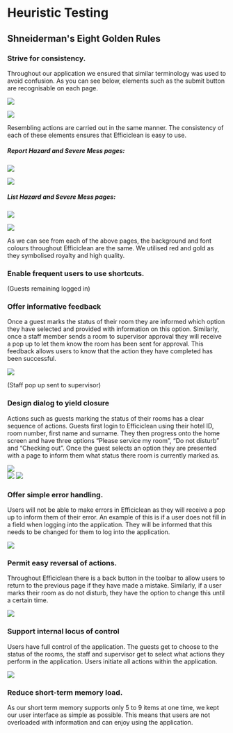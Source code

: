 # Heuristic Testing

## Shneiderman's Eight Golden Rules

### Strive for consistency.

Throughout our application we ensured that similar terminology was used to avoid confusion. As you can see below, elements such as the submit button are recognisable on each page. 

![](testing/media/SubmitExample1.png)

![](testing/media/SubmitExample2.png)

Resembling actions are carried out in the same manner. The consistency of each of these elements ensures that Efficiclean is easy to use.

##### Report Hazard and Severe Mess pages:

![](testing/media/ReportHazard.png)

![](testing/media/ReportSevereMess.png)

##### List Hazard and Severe Mess pages:

![](testing/media/ListHazards.png)

![](testing/media/ListSevereMess.png)

As we can see from each of the above pages, the background and font colours throughout Efficiclean are the same. We utilised red and gold as they symbolised royalty and high quality. 

### Enable frequent users to use shortcuts.

(Guests remaining logged in)

### Offer informative feedback

Once a guest marks the status of their room they are informed which option they have selected and provided with information on this option. Similarly, once a staff member sends a room to supervisor approval they will receive a pop up to let them know the room has been sent for approval. This feedback allows users to know that the action they have completed has been successful. 
	
![](testing/media/pleaseservice.png)	

(Staff pop up sent to supervisor)

### Design dialog to yield closure

Actions such as guests marking the status of their rooms has a clear sequence of actions. Guests first login to Efficiclean using their hotel ID, room number, first name and surname. They then progress onto the home screen and have three options “Please service my room”, “Do not disturb” and “Checking out”. Once the guest selects an option they are presented with a page to inform them what status there room is currently marked as.
	
![](testing/media/login.png)		
![](testing/media/home.png)	
![](testing/media/pleaseservice.png)

### Offer simple error handling.

Users will not be able to make errors in Efficiclean as they will receive a pop up to inform them of their error. An example of this is if a user does not fill in a field when logging into the application. They will be informed that this needs to be changed for them to log into the application. 

![](testing/media/error.png)

### Permit easy reversal of actions.

Throughout Efficiclean there is a back button in the toolbar to allow users to return to the previous page if they have made a mistake. Similarly, if a user marks their room as do not disturb, they have the option to change this until a certain time. 

![](testing/media/back.png)

### Support internal locus of control

Users have full control of the application. The guests get to choose to the status of the rooms, the staff and supervisor get to select what actions they perform in the application. Users initiate all actions within the application.

![](testing/media/home.png)	

### Reduce short-term memory load.

As our short term memory supports only 5 to 9 items at one time, we kept our user interface as simple as possible. This means that users are not overloaded with information and can enjoy using the application. 



	

